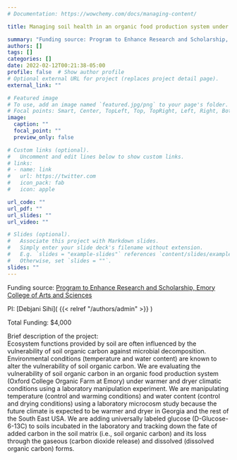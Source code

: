 ```yaml
---
# Documentation: https://wowchemy.com/docs/managing-content/

title: Managing soil health in an organic food production system under changing climate

summary: "Funding source: Program to Enhance Research and Scholarship, Emory College of Arts and Sciences"
authors: []
tags: []
categories: []
date: 2022-02-12T00:21:38-05:00
profile: false  # Show author profile
# Optional external URL for project (replaces project detail page).
external_link: ""

# Featured image
# To use, add an image named `featured.jpg/png` to your page's folder.
# Focal points: Smart, Center, TopLeft, Top, TopRight, Left, Right, BottomLeft, Bottom, BottomRight.
image:
  caption: ""
  focal_point: ""
  preview_only: false

# Custom links (optional).
#   Uncomment and edit lines below to show custom links.
# links:
# - name: link
#   url: https://twitter.com
#   icon_pack: fab
#   icon: apple

url_code: ""
url_pdf: ""
url_slides: ""
url_video: ""

# Slides (optional).
#   Associate this project with Markdown slides.
#   Simply enter your slide deck's filename without extension.
#   E.g. `slides = "example-slides"` references `content/slides/example-slides.md`.
#   Otherwise, set `slides = ""`.
slides: ""
---
```

Funding source: [Program to Enhance Research and Scholarship, Emory College of Arts and Sciences](http://college.emory.edu/research-funding-support/documents/Spring2021Awards.pdf)

PI: [Debjani Sihi]( {{< relref "/authors/admin" >}} )

Total Funding: $4,000 

Brief description of the project:\
Ecosystem functions provided by soil are often influenced by the vulnerability of soil organic carbon against microbial decomposition. Environmental conditions (temperature and water content) are known to alter the vulnerability of soil organic carbon. We are evaluating the vulnerability of soil organic carbon in an organic food production system (Oxford College Organic Farm at Emory) under warmer and dryer climatic conditions using a laboratory manipulation experiment. We are manipulating temperature (control and warming conditions) and water content (control and drying conditions) using a laboratory microcosm study because the future climate is expected to be warmer and dryer in Georgia and the rest of the South East USA. We are adding universally labeled glucose (D-Glucose-6-13C) to soils incubated in the laboratory and tracking down the fate of added carbon in the soil matrix (i.e., soil organic carbon) and its loss through the gaseous (carbon dioxide release) and dissolved (dissolved organic carbon) forms.   
<p>&nbsp;</p>







